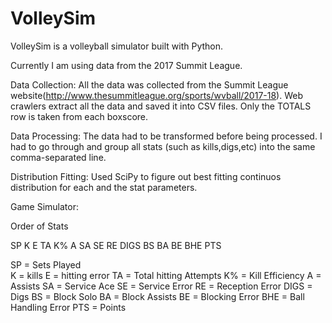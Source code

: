 # VolleySim
VolleySim is a volleyball simulator built with Python.

Currently I am using data from the 2017 Summit League.

Data Collection:
All the data was collected from the Summit League website(http://www.thesummitleague.org/sports/wvball/2017-18).
Web crawlers extract all the data and saved it into CSV files. Only the TOTALS row is taken from each boxscore.

Data Processing:
The data had to be transformed before being processed. I had to go through and group all stats (such as kills,digs,etc) into the same comma-separated line.

Distribution Fitting:
Used SciPy to figure out best fitting continuos distribution for each and the stat parameters.

Game Simulator:


Order of Stats

SP	K	E	TA	K%	A	SA	SE	RE	DIGS	BS	BA	BE	BHE	PTS

SP = Sets Played<br>
K = kills
E = hitting error
TA = Total hitting Attempts
K% = Kill Efficiency
A = Assists
SA = Service Ace
SE = Service Error
RE = Reception Error
DIGS = Digs
BS = Block Solo
BA = Block Assists
BE = Blocking Error
BHE = Ball Handling Error
PTS = Points
